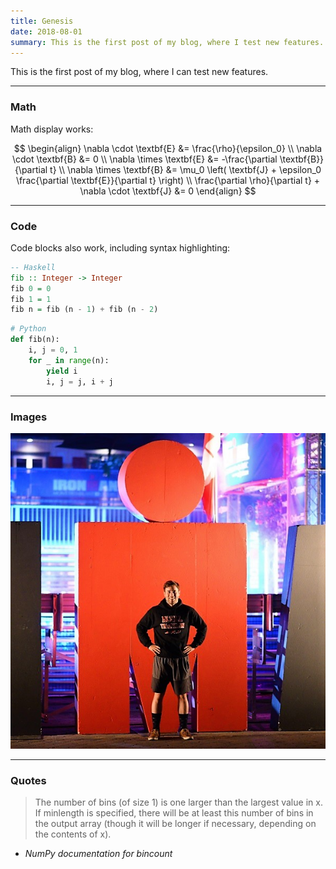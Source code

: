 ```yaml
---
title: Genesis
date: 2018-08-01
summary: This is the first post of my blog, where I test new features.
---
```


This is the first post of my blog, where I can test new features.

---

### Math

Math display works:

$$ 
\begin{align}
    \nabla \cdot \textbf{E} &= \frac{\rho}{\epsilon_0} \\
    \nabla \cdot \textbf{B} &= 0 \\
    \nabla \times \textbf{E} &= -\frac{\partial \textbf{B}}{\partial t} \\
    \nabla \times \textbf{B} &= \mu_0 \left( \textbf{J} + \epsilon_0 \frac{\partial \textbf{E}}{\partial t} \right) \\
    \frac{\partial \rho}{\partial t} + \nabla \cdot \textbf{J} &= 0
\end{align}
$$  


---

### Code

Code blocks also work, including syntax highlighting:

```haskell
-- Haskell
fib :: Integer -> Integer
fib 0 = 0
fib 1 = 1
fib n = fib (n - 1) + fib (n - 2)
```

```python
# Python
def fib(n):
    i, j = 0, 1
    for _ in range(n):
        yield i
        i, j = j, i + j
```

---

### Images

![Caption: this is me](/images/Laurent.jpg)

---

### Quotes

>  The number of bins (of size 1) is one larger than the largest value in x. If minlength is specified, there will be at least this number of bins in the output array (though it will be longer if necessary, depending on the contents of x).

- _NumPy documentation for bincount_